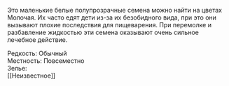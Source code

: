 Это маленькие белые полупрозрачные семена можно найти на цветах Молочая. Их часто едят дети из-за их безобидного вида, при это они вызывают плохие последствия для пищеварения. При перемолке и разбавление жидкостью эти семена оказывают очень сильное лечебное действие.

Редкость: Обычный<br>
Местность: Повсеместно<br>
Зелье:<br>
[[Неизвестное]]